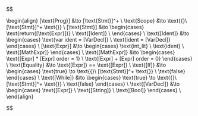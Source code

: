  $$

\begin{align}
    [\text{Prog}] &\to [\text{Stmt}]^+
    \\
    \text{Scope} &\to \text{\{}\ [\text{Stmt}]^+ \text{\}}
    \\
    [\text{Stmt}] &\to 
        \begin{cases}
            \text{return([\text{Expr}])}
            \\
            \text{[Ident]}
            \\
        \end{cases}
    \\
    \text{[Ident]} &\to 
        \begin{cases}
            \text{var ident = [VarDecl]}
            \\
            \text{ident = [VarDecl]}
        \end{cases}
    \\
    [\text{Expr}] &\to 
        \begin{cases}
                \text{int\_lit}
                \\
                \text{ident}
                \\
                \text{[MathExpr]}
        \end{cases}
    \\
    \text{[MathExpr]} &\to 
        \begin{cases}
            \text{[Expr] * [Expr] order = 1}
            \\
            \text{[Expr] + [Expr] order = 0}
        \end{cases}
    \\
    \text{Equality} &\to \text{[Expr]} == \text{[Expr]}
    \\
    \text{[If]} &\to 
        \begin{cases}
            \text{true} \to \text{\{}\ [\text{Stmt}]^+ \text{\}}
            \\
            \text{false}
        \end{cases}
    \\
    \text{[While]} &\to
        \begin{cases}
            \text{true} \to \text{\{}\ [\text{Stmt}]^+ \text{\}}
                \\
            \text{false}
        \end{cases}
    \\
    \text{[VarDecl]} &\to
        \begin{cases}
            \text{[Expr]}
            \\
            \text{[String]}
            \\
            \text{[Bool]}
        \end{cases}
    \\
\end{align}

$$